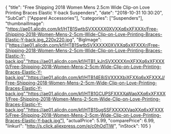{
	"title": "Free Shipping 2018 Women Mens 2.5cm Wide Clip-on Love Printing Braces Elastic Y-back Suspenders",
	"date": "2018-10-31 10:30:20",
	"SubCat": ["Apparel Accessories"],
	"categories": ["Suspenders"],
	"thumbnailImage": "https://ae01.alicdn.com/kf/HTB1SwtbSVXXXXX0XVXXq6xXFXXXr/Free-Shipping-2018-Women-Mens-2-5cm-Wide-Clip-on-Love-Printing-Braces-Elastic-Y-back.jpg_220x220.jpg",
	"BigImage": ["https://ae01.alicdn.com/kf/HTB1SwtbSVXXXXX0XVXXq6xXFXXXr/Free-Shipping-2018-Women-Mens-2-5cm-Wide-Clip-on-Love-Printing-Braces-Elastic-Y-back.jpg","https://ae01.alicdn.com/kf/HTB1_kJnSVXXXXXmXFXXq6xXFXXX0/Free-Shipping-2018-Women-Mens-2-5cm-Wide-Clip-on-Love-Printing-Braces-Elastic-Y-back.jpg","https://ae01.alicdn.com/kf/HTB14E8iSVXXXXbiXFXXq6xXFXXXJ/Free-Shipping-2018-Women-Mens-2-5cm-Wide-Clip-on-Love-Printing-Braces-Elastic-Y-back.jpg","https://ae01.alicdn.com/kf/HTB1GCUPSFXXXXaWapXXq6xXFXXX1/Free-Shipping-2018-Women-Mens-2-5cm-Wide-Clip-on-Love-Printing-Braces-Elastic-Y-back.jpg","https://ae01.alicdn.com/kf/HTB1SugSSFXXXXXVapXXq6xXFXXX5/Free-Shipping-2018-Women-Mens-2-5cm-Wide-Clip-on-Love-Printing-Braces-Elastic-Y-back.jpg"],
	"actualPrice": 5.99,
	"comparePrice": 6.99,
	"linkurl": "http://s.click.aliexpress.com/e/c0hOdTlW",
	"inStock": 105
}
